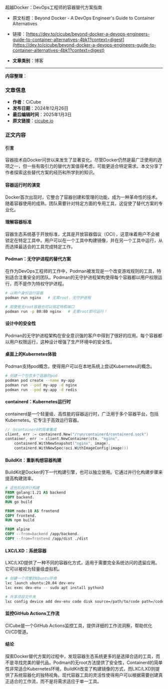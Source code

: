 超越Docker：DevOps工程师的容器替代方案指南
- 原文标题：Beyond Docker - A DevOps Engineer's Guide to Container Alternatives
- 链接：[https://dev.to/cicube/beyond-docker-a-devops-engineers-guide-to-container-alternatives-4bk1?context=digest](https://dev.to/cicube/beyond-docker-a-devops-engineers-guide-to-container-alternatives-4bk1?context=digest)

- **文章类别**：博客

---
**内容整理**：

### 文章信息
- **作者**：CiCube
- **发布日期**：2024年12月26日
- **最后编辑时间**：2025年1月3日
- **原文链接**：[cicube.io](https://cicube.io/blog/docker-alternatives)

### 正文内容

#### 引言
容器技术自Docker问世以来发生了显著变化。尽管Docker仍然是最广泛使用的选项之一，但一些有吸引力的替代方案值得考虑，可能更适合特定需求。本文分享了作者探索这些替代方案的经历和所学到的知识。

#### 容器运行时的演变
Docker首次出现时，它整合了容器创建和管理的功能，成为一种革命性的技术。随着容器使用的成熟，团队需要针对特定方面的专用工具，这促使了替代方案的专业化。

#### 理解容器标准
容器生态系统基于开放标准，尤其是开放容器倡议（OCI），这意味着用户不会被锁定在特定工具中。用户可以在一个工具中构建镜像，并在另一个工具中运行，从而选择最适合的工具完成特定工作。

#### Podman：无守护进程的替代方案
在作为DevOps工程师的工作中，Podman被发现是一个改变游戏规则的工具，特别适合注重安全的团队。Podman的无守护进程架构使得每个容器都以用户权限运行，而不是作为特权守护进程。

```bash
# 以用户身份运行容器
podman run nginx   # 无需root，无守护进程

# 即使是无root容器也可以绑定特权端口
podman run -p 80:80 nginx   # 无需root即可运行！
```

#### 设计中的安全性
Podman的无守护进程架构在安全意识强的客户中得到了很好的应用。每个容器都以用户权限运行，这种设计增强了生产环境中的安全性。

#### 桌面上的Kubernetes体验
Podman支持pod概念，使得用户可以在本地系统上尝试Kubernetes的概念。

```bash
# 创建一个包含多个容器的pod
podman pod create --name my-app 
podman run --pod my-app -d nginx
podman run --pod my-app -d redis
```

#### containerd：Kubernetes运行时
containerd是一个轻量级、高性能的容器运行时，广泛用于多个容器平台，包括Kubernetes。它专注于高效运行容器。

```go
// 与containerd的简单集成
client, err := containerd.New("/run/containerd/containerd.sock")
container, err := client.NewContainer(ctx, "nginx",
    containerd.WithNewSnapshot("nginx", image),
    containerd.WithNewSpec(oci.WithImageConfig(image)))
```

#### BuildKit：重新构想容器构建
BuildKit是Docker的下一代构建引擎，也可以独立使用。它通过并行化构建步骤来提高构建效率。

```dockerfile
# 这些阶段并行构建
FROM golang:1.21 AS backend
COPY backend. 
RUN go build

FROM node:18 AS frontend
COPY frontend. 
RUN npm build

FROM alpine 
COPY --from=backend /app/backend.  
COPY --from=frontend /app/dist ./dist
```

#### LXC/LXD：系统容器
LXC/LXD提供了一种不同的容器化方式，适用于需要完全系统访问的遗留应用。它可以被视为轻量级虚拟机。

```bash
# 创建一个完整的Ubuntu环境
lxc launch ubuntu:20.04 dev-env
lxc exec dev-env -- sudo apt install python3

# 共享项目文件夹
lxc config device add dev-env code disk source=/path/to/code path=/code
```

#### 监控GitHub Actions工作流
CICube是一个GitHub Actions监控工具，提供详细的工作流洞察，帮助优化CI/CD管道。

#### 结论
探索Docker替代方案的过程中，发现容器生态系统更多的是选择合适的工具，而不是寻找完美的替代品。Podman的无root方法提供了安全性，Containerd的简单性非常适合Kubernetes环境，BuildKit改变了构建镜像的方式，而LXC/LXD则提供了系统容器化的独特视角。现代容器工具的灵活性使得用户可以根据需要创建真正适合的工作流，而不是将需求适应于单一工具。